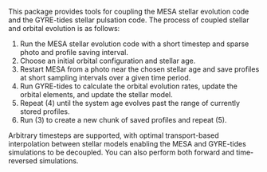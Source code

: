 This package provides tools for coupling the MESA stellar evolution code and the GYRE-tides stellar pulsation code.
The process of coupled stellar and orbital evolution is as follows:
1. Run the MESA stellar evolution code with a short timestep and sparse photo and profile saving interval.
2. Choose an initial orbital configuration and stellar age.
3. Restart MESA from a photo near the chosen stellar age and save profiles at short sampling intervals over a given time period.
4. Run GYRE-tides to calculate the orbital evolution rates, update the orbital elements, and update the stellar model.
5. Repeat (4) until the system age evolves past the range of currently stored profiles.
6. Run (3) to create a new chunk of saved profiles and repeat (5).

Arbitrary timesteps are supported, with optimal transport-based interpolation between stellar models enabling the MESA and GYRE-tides simulations to be decoupled.
You can also perform both forward and time-reversed simulations.
